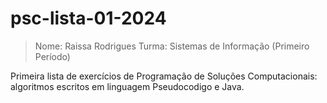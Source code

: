 # psc-lista-01-2024
> Nome: Raissa Rodrigues                   Turma: Sistemas de Informação (Primeiro Período)

Primeira lista de exercícios de Programação de Soluções Computacionais: algoritmos 
escritos em linguagem Pseudocodigo e Java.
